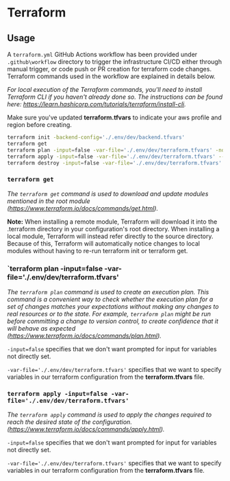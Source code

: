 # Terraform

## Usage

A `terraform.yml` GitHub Actions workflow has been provided under `.github\workflow` directory to trigger the infrastructure CI/CD either through manual trigger, or code push or PR creation for terraform code changes.  Terraform commands used in the workflow are explained in details below.

*For local execution of the Terraform commands, you'll need to install Terraform CLI if you haven't already done so. The instructions can be found here: https://learn.hashicorp.com/tutorials/terraform/install-cli.*

Make sure you've updated **terraform.tfvars** to indicate your aws profile and region before creating.

```bash
terraform init -backend-config='./.env/dev/backend.tfvars'
terraform get
terraform plan -input=false -var-file='./.env/dev/terraform.tfvars' -no-color
terraform apply -input=false -var-file='./.env/dev/terraform.tfvars' --auto-approve
terraform destroy -input=false -var-file='./.env/dev/terraform.tfvars'
```
  
### `terraform get`

*The `terraform get` command is used to download and update modules mentioned in the root module (https://www.terraform.io/docs/commands/get.html).*

**Note:** When installing a remote module, Terraform will download it into the .terraform directory in your configuration's root directory. When installing a local module, Terraform will instead refer directly to the source directory. Because of this, Terraform will automatically notice changes to local modules without having to re-run terraform init or terraform get.

### `terraform plan -input=false -var-file='./.env/dev/terraform.tfvars'

*The `terraform plan` command is used to create an execution plan. This command is a convenient way to check whether the execution plan for a set of changes matches your expectations without making any changes to real resources or to the state. For example, `terraform plan` might be run before committing a change to version control, to create confidence that it will behave as expected (https://www.terraform.io/docs/commands/plan.html).*

`-input=false` specifies that we don't want prompted for input for variables not directly set.

`-var-file='./.env/dev/terraform.tfvars'` specifies that we want to specify variables in our terraform configuration from the **terraform.tfvars** file.

### `terraform apply -input=false -var-file='./.env/dev/terraform.tfvars'`

*The `terraform apply` command is used to apply the changes required to reach the desired state of the configuration. (https://www.terraform.io/docs/commands/apply.html).*

`-input=false` specifies that we don't want prompted for input for variables not directly set.

`-var-file='./.env/dev/terraform.tfvars'` specifies that we want to specify variables in our terraform configuration from the **terraform.tfvars** file.

